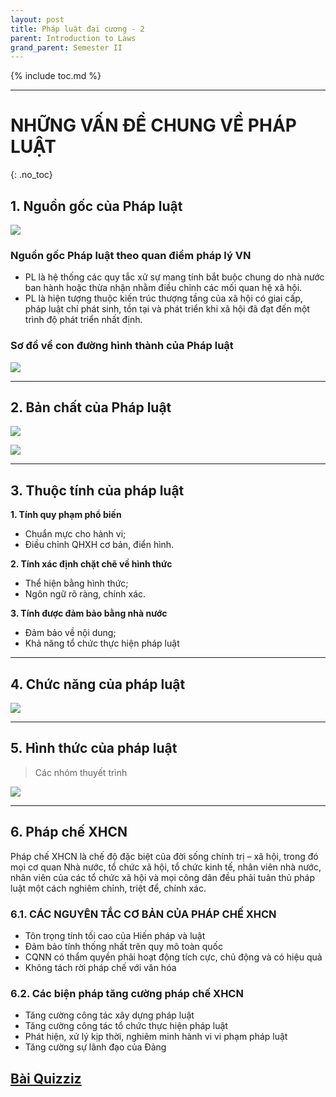 ```yaml
---
layout: post
title: Pháp luật đại cương - 2
parent: Introduction to Laws
grand_parent: Semester II
---
```


{% include toc.md %}

---

# NHỮNG VẤN ĐỀ CHUNG VỀ PHÁP LUẬT
{: .no_toc}

## 1. Nguồn gốc của Pháp luật

![](https://i.ibb.co/ZxRWpWB/Capture.png)

### Nguồn gốc Pháp luật theo quan điểm pháp lý VN

- PL là hệ thống các quy tắc xử sự mang tính bắt buộc chung do nhà nước ban hành hoặc thừa nhận nhằm điều chỉnh các mối quan hệ xã hội.
- PL là hiện tượng thuộc kiến trúc thượng tầng của xã hội có giai cấp, pháp luật chỉ phát sinh, tồn tại và phát triển khi xã hội đã đạt đến một trình độ phát triển nhất định.

### Sơ đồ về con đường hình thành của Pháp luật

![](https://i.ibb.co/pWGhthT/save.png)

---

## 2. Bản chất của Pháp luật

![](https://i.ibb.co/LNm1gxz/Capture.png)

![](https://i.ibb.co/64qW0jb/gsjKKgN.png)

---

## 3. Thuộc tính của pháp luật

**1. Tính quy phạm phổ biến**

- Chuẩn mực cho hành vi;
- Điều chỉnh QHXH cơ bản, điển hình.

**2. Tính xác định chặt chẽ về hình thức**

- Thể hiện bằng hình thức;
- Ngôn ngữ rõ ràng, chính xác.

**3. Tính được đảm bảo bằng nhà nước**

- Đảm bảo về nội dung;
- Khả năng tổ chức thực hiện pháp luật

---

## 4. Chức năng của pháp luật

![](https://i.ibb.co/sRqKMdW/hQX0XZq.png)

---


## 5. Hình thức của pháp luật

> Các nhóm thuyết trình

![](https://i.ibb.co/mNXBHF4/2gEE1Yh.png)

---

## 6. Pháp chế XHCN

Pháp chế XHCN là chế độ đặc biệt của đời sống chính trị – xã hội, trong đó mọi cơ quan Nhà nước, tổ chức xã hội, tổ chức kinh tế, nhân viên nhà nước, nhân viên của các tổ chức xã hội và mọi công dân đều phải tuân thủ pháp luật một cách nghiêm chỉnh, triệt để, chính xác.

### 6.1. CÁC NGUYÊN TẮC CƠ BẢN CỦA PHÁP CHẾ XHCN

* Tôn trọng tính tối cao của Hiến pháp và luật 
* Đảm bảo tính thống nhất trên quy mô toàn quốc 
* CQNN có thẩm quyền phải hoạt động tích cực, chủ động và có hiệu quả 
* Không tách rời pháp chế với văn hóa

### 6.2. Các biện pháp tăng cường pháp chế XHCN

* Tăng cường công tác xây dựng pháp luật
* Tăng cường công tác tổ chức thực hiện pháp luật
* Phát hiện, xử lý kịp thời, nghiêm minh hành vi vi phạm pháp luật
* Tăng cường sự lãnh đạo của Đảng


## [Bài Quizziz](https://quizizz.com/join/game/U2FsdGVkX19dfEdVU5iw3EYF9Dmx4m7q3PmECiFBtDhQSeox9vKiSSE3o0B7H6DrN%252F6gNwuHS1SkID%252F5jDl6Dw%253D%253D?gameType=async&page=summary)